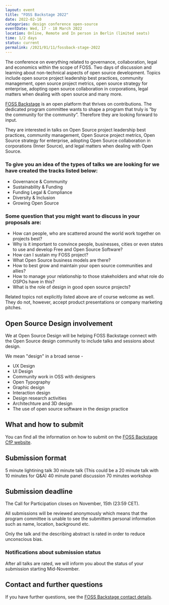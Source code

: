 ```yaml
---
layout: event
title: "FOSS Backstage 2022"
date: 2022-02-10
categories: design conference open-source
eventDate: Wed, 17 - 18 March 2022
location: Online, Remote and In person in Berlin (limited seats)
time: 1/2 days
status: current
permalink: /2021/01/11/fossback-stage-2022
---
```


The conference on everything related to governance, collaboration, legal and economics within the scope of FOSS.
Two days of discussion and learning about non-technical aspects of open source development. Topics include open source project leadership best practices, community management, open source project metrics, open source strategy for enterprise, adopting open source collaboration in corporations, legal matters when dealing with open source and many more.

[FOSS Backstage](https://foss-backstage.de) is an open platform that thrives on contributions. The dedicated program committee wants to shape a program that truly is “by the community for the community”. Therefore they are looking forward to input.

They are interested in talks on Open Source project leadership best practices, community management, Open Source project metrics, Open Source strategy for enterprise, adopting Open Source collaboration in corporations (Inner Source), and legal matters when dealing with Open Source.

### To give you an idea of the types of talks we are looking for we have created the tracks listed below:

* Governance & Community
* Sustainability & Funding
* Funding Legal & Compliance
* Diversity & Inclusion
* Growing Open Source

### Some question that you might want to discuss in your proposals are:

* How can people, who are scattered around the world work together on projects best?
* Why is it important to convince people, businesses, cities or even states to use and develop Free and Open Source Software?
* How can I sustain my FOSS project?
* What Open Source business models are there?
* How to best grow and maintain your open source communities and allies?
* How to manage your relationship to those stakeholders and what role do OSPOs have in this?
* What is the role of design in good open source projects?

Related topics not explicitly listed above are of course welcome as well. They do not, however, accept product presentations or company marketing pitches.

## Open Source Design involvement

We at Open Source Design will be helping FOSS Backstage connect with the Open Source design community to include talks and sessions about design.

We mean "design" in a broad sense -

* UX Design
* UI Design
* Community work in OSS with designers
* Open Typography
* Graphic design
* Interaction design
* Design research activities
* Architechture and 3D design
* The use of open source software in the design practice

## What and how to submit

You can find all the information on how to submit on the [FOSS Backstage CfP website](https://pretalx.com/foss-backstage-2022/cfp).

## Submission format

5 minute lightining talk
30 minute talk (This could be a 20 minute talk with 10 minutes for Q&A)
40 minute panel discussion
70 minutes workshop


## Submission deadline

The Call for Participation closes on November, 15th (23:59 CET).

All submissions will be reviewed anonymously which means that the program committee is unable to see the submitters personal information such as name, location, background etc.

Only the talk and the describing abstract is rated in order to reduce unconscious bias.

### Notifications about submission status

After all talks are rated, we will inform you about the status of your submission starting Mid-November.

## Contact and further questions

If you have further questions, see the [FOSS Backstage contact details](https://foss-backstage.de/contact).
